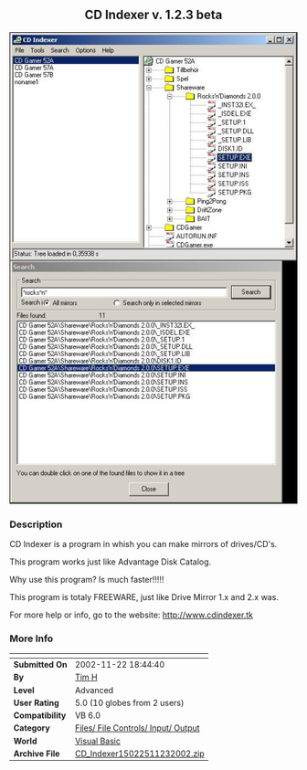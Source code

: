 ﻿<div align="center">

## CD Indexer v\. 1\.2\.3 beta

<img src="PIC2002112353189970.jpg">
</div>

### Description

CD Indexer is a program in whish you can make mirrors of drives/CD's.

This program works just like Advantage Disk Catalog.

Why use this program? Is much faster!!!!!

This program is totaly FREEWARE, just like Drive Mirror 1.x and 2.x was.

For more help or info, go to the website: http://www.cdindexer.tk
 
### More Info
 


<span>             |<span>
---                |---
**Submitted On**   |2002-11-22 18:44:40
**By**             |[Tim H](https://github.com/Planet-Source-Code/PSCIndex/blob/master/ByAuthor/tim-h.md)
**Level**          |Advanced
**User Rating**    |5.0 (10 globes from 2 users)
**Compatibility**  |VB 6\.0
**Category**       |[Files/ File Controls/ Input/ Output](https://github.com/Planet-Source-Code/PSCIndex/blob/master/ByCategory/files-file-controls-input-output__1-3.md)
**World**          |[Visual Basic](https://github.com/Planet-Source-Code/PSCIndex/blob/master/ByWorld/visual-basic.md)
**Archive File**   |[CD\_Indexer15022511232002\.zip](https://github.com/Planet-Source-Code/tim-h-cd-indexer-v-1-2-3-beta__1-40985/archive/master.zip)








